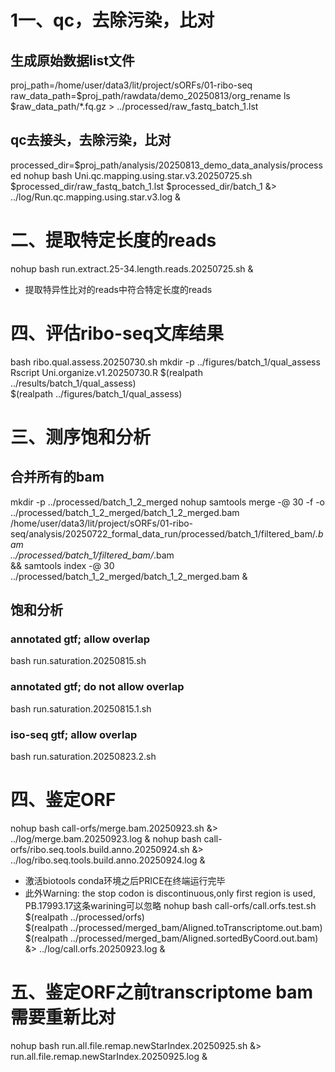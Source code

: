 # 1一、qc，去除污染，比对
## 生成原始数据list文件
proj_path=/home/user/data3/lit/project/sORFs/01-ribo-seq
raw_data_path=$proj_path/rawdata/demo_20250813/org_rename
ls $raw_data_path/*.fq.gz > ../processed/raw_fastq_batch_1.lst
## qc去接头，去除污染，比对
processed_dir=$proj_path/analysis/20250813_demo_data_analysis/processed
nohup bash Uni.qc.mapping.using.star.v3.20250725.sh $processed_dir/raw_fastq_batch_1.lst $processed_dir/batch_1 &> ../log/Run.qc.mapping.using.star.v3.log &

# 二、提取特定长度的reads
nohup bash run.extract.25-34.length.reads.20250725.sh &
- 提取特异性比对的reads中符合特定长度的reads

# 四、评估ribo-seq文库结果
bash ribo.qual.assess.20250730.sh
mkdir -p ../figures/batch_1/qual_assess
Rscript Uni.organize.v1.20250730.R $(realpath ../results/batch_1/qual_assess) \
    $(realpath ../figures/batch_1/qual_assess)


# 三、测序饱和分析
## 合并所有的bam
mkdir -p ../processed/batch_1_2_merged
nohup samtools merge -@ 30 -f -o ../processed/batch_1_2_merged/batch_1_2_merged.bam \
  /home/user/data3/lit/project/sORFs/01-ribo-seq/analysis/20250722_formal_data_run/processed/batch_1/filtered_bam/*.bam \
  ../processed/batch_1/filtered_bam/*.bam  \
&& samtools index -@ 30 ../processed/batch_1_2_merged/batch_1_2_merged.bam &

## 饱和分析
### annotated gtf; allow overlap
bash run.saturation.20250815.sh
### annotated gtf; do not allow overlap
bash run.saturation.20250815.1.sh
### iso-seq gtf; allow overlap
bash run.saturation.20250823.2.sh

# 四、鉴定ORF
nohup bash call-orfs/merge.bam.20250923.sh &> ../log/merge.bam.20250923.log &
nohup bash call-orfs/ribo.seq.tools.build.anno.20250924.sh &> ../log/ribo.seq.tools.build.anno.20250924.log &
- 激活biotools conda环境之后PRICE在终端运行完毕
- 此外Warning: the stop codon is discontinuous,only first region is used, PB.17993.17这条warining可以忽略
nohup bash call-orfs/call.orfs.test.sh $(realpath ../processed/orfs) \
  $(realpath ../processed/merged_bam/Aligned.toTranscriptome.out.bam) \
  $(realpath ../processed/merged_bam/Aligned.sortedByCoord.out.bam)  &> ../log/call.orfs.20250923.log &

# 五、鉴定ORF之前transcriptome bam需要重新比对
nohup bash run.all.file.remap.newStarIndex.20250925.sh &> run.all.file.remap.newStarIndex.20250925.log &